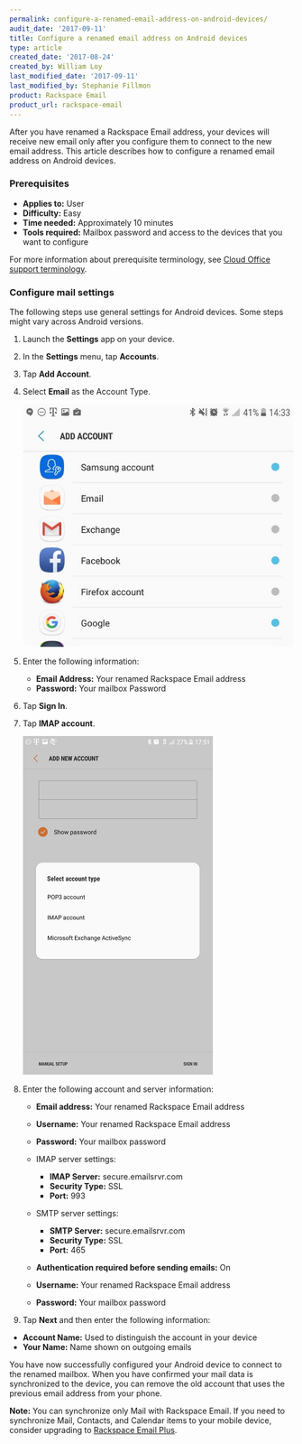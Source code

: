 ```yaml
---
permalink: configure-a-renamed-email-address-on-android-devices/
audit_date: '2017-09-11'
title: Configure a renamed email address on Android devices
type: article
created_date: '2017-08-24'
created_by: William Loy
last_modified_date: '2017-09-11'
last_modified_by: Stephanie Fillmon
product: Rackspace Email
product_url: rackspace-email
---
```


After you have renamed a Rackspace Email address, your devices will receive new email only after you configure them to connect to the new email address. This article describes how to configure a renamed email address on Android devices.

### Prerequisites

- **Applies to:** User
- **Difficulty:** Easy
- **Time needed:** Approximately 10 minutes
- **Tools required:**  Mailbox password and access to the devices that you want to configure

For more information about prerequisite terminology, see [Cloud Office support terminology](/support/how-to/cloud-office-support-terminology/).

### Configure mail settings

The following steps use general settings for Android devices. Some steps might vary across Android versions.

1. Launch the **Settings** app on your device.
2. In the **Settings** menu, tap **Accounts**.
3. Tap **Add Account**.
4. Select **Email** as the Account Type.

   ![](android-typemail.png)

5. Enter the following information:
   - **Email Address:** Your renamed Rackspace Email address
   - **Password:** Your mailbox Password

5. Tap **Sign In**.
6. Tap **IMAP account**.

    ![](account-type-imap.png)

7. Enter the following account and server information:

   - **Email address:** Your renamed Rackspace Email address
   - **Username:** Your renamed Rackspace Email address
   - **Password:** Your mailbox password

   - IMAP server settings:
      - **IMAP Server:** secure.emailsrvr.com
      - **Security Type:** SSL
      - **Port:** 993

   - SMTP server settings:
      - **SMTP Server:** secure.emailsrvr.com
      - **Security Type:** SSL
      - **Port:** 465

   - **Authentication required before sending emails:** On
   - **Username:** Your renamed Rackspace Email address
   - **Password:** Your mailbox password

10. Tap **Next** and then enter the following information:

   - **Account Name:** Used to distinguish the account in your device
   - **Your Name:** Name shown on outgoing emails

You have now successfully configured your Android device to connect to the renamed mailbox. When you have confirmed your mail data is synchronized to the device, you can remove the old account that uses the previous email address from your phone.

**Note:** You can synchronize only Mail with Rackspace Email. If you need to synchronize Mail, Contacts, and Calendar items to your mobile device, consider upgrading to [Rackspace Email Plus](/support/how-to/upgrade-to-rackspace-email-plus/).
